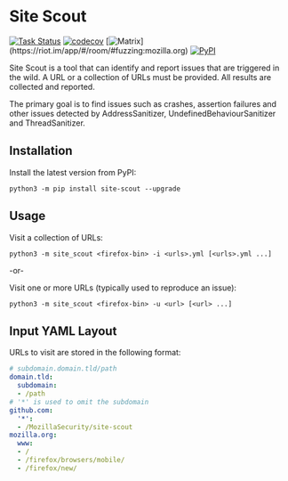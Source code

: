 Site Scout
==========
[![Task Status](https://community-tc.services.mozilla.com/api/github/v1/repository/MozillaSecurity/site-scout/main/badge.svg)](https://community-tc.services.mozilla.com/api/github/v1/repository/MozillaSecurity/site-scout/main/latest)
[![codecov](https://codecov.io/gh/MozillaSecurity/site-scout/branch/main/graph/badge.svg)](https://codecov.io/gh/MozillaSecurity/site-scout)
[![Matrix](https://img.shields.io/badge/dynamic/json?color=green&label=chat&query=%24.chunk[%3F(%40.canonical_alias%3D%3D%22%23fuzzing%3Amozilla.org%22)].num_joined_members&suffix=%20users&url=https%3A%2F%2Fmozilla.modular.im%2F_matrix%2Fclient%2Fr0%2FpublicRooms&style=flat&logo=matrix)](https://riot.im/app/#/room/#fuzzing:mozilla.org)
[![PyPI](https://img.shields.io/pypi/v/site-scout)](https://pypi.org/project/site-scout)

Site Scout is a tool that can identify and report issues that are triggered in the wild.
A URL or a collection of URLs must be provided. All results are collected and reported.

The primary goal is to find issues such as crashes, assertion failures and other
issues detected by AddressSanitizer, UndefinedBehaviourSanitizer and ThreadSanitizer.

Installation
------------

Install the latest version from PyPI:

```
python3 -m pip install site-scout --upgrade
```

Usage
-----

Visit a collection of URLs:
```
python3 -m site_scout <firefox-bin> -i <urls>.yml [<urls>.yml ...]
```

-or-

Visit one or more URLs (typically used to reproduce an issue):
```
python3 -m site_scout <firefox-bin> -u <url> [<url> ...]
```

Input YAML Layout
-----------------

URLs to visit are stored in the following format:
```yml
# subdomain.domain.tld/path
domain.tld:
  subdomain:
  - /path
# '*' is used to omit the subdomain
github.com:
  '*':
  - /MozillaSecurity/site-scout
mozilla.org:
  www:
  - /
  - /firefox/browsers/mobile/
  - /firefox/new/
```
